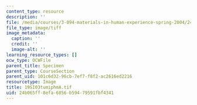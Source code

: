 ```yaml
---
content_type: resource
description: ''
file: /media/courses/3-094-materials-in-human-experience-spring-2004/24b065ff8efa6856b59479591fbf4341_19SI03tumiphmA.tif
file_type: image/tiff
image_metadata:
  caption: ''
  credit: ''
  image-alt: ''
learning_resource_types: []
ocw_type: OCWFile
parent_title: Specimen
parent_type: CourseSection
parent_uid: 101c6d32-96cb-7ef7-f8f2-ac2616ed2216
resourcetype: Image
title: 19SI03tumiphmA.tif
uid: 24b065ff-8efa-6856-b594-79591fbf4341
---
```

